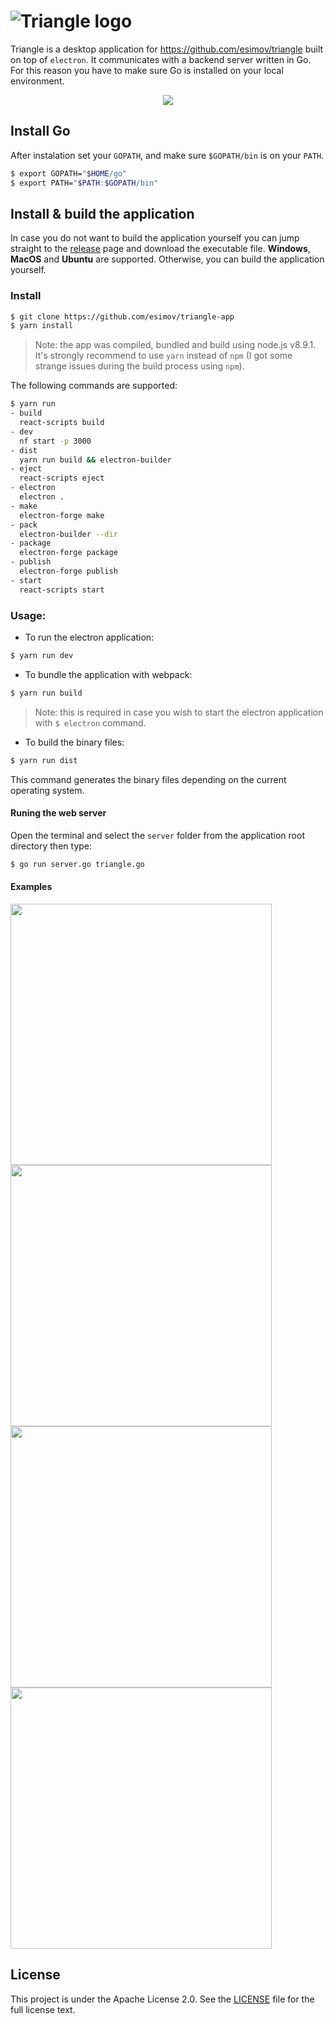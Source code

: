 # ![Triangle logo](https://user-images.githubusercontent.com/883386/32769128-4d9625c6-c923-11e7-9a96-030f2f0efff3.png)

Triangle is a desktop application for https://github.com/esimov/triangle built on top of `electron`. It communicates with a backend server written in Go. For this reason you have to make sure Go is installed on your local environment.

<p align="center">
<img src="https://user-images.githubusercontent.com/883386/34100521-59d39458-e3eb-11e7-8ee5-21b1da7784da.gif"/>
</p>

## Install Go

After instalation set your `GOPATH`, and make sure `$GOPATH/bin` is on your `PATH`.

```bash
$ export GOPATH="$HOME/go"
$ export PATH="$PATH:$GOPATH/bin"
```

## Install & build the application
In case you do not want to build the application yourself you can jump straight to the [release](https://github.com/esimov/triangle-app/releases) page and download the executable file. **Windows**, **MacOS** and **Ubuntu** are supported. Otherwise, you can build the application yourself. 

### Install

```bash
$ git clone https://github.com/esimov/triangle-app
$ yarn install
```
> Note: the app was compiled, bundled and build using node.js v8.9.1. It's strongly recommend to use `yarn` instead of `npm` (I got some strange issues during the build process using `npm`).

The following commands are supported:

```bash
$ yarn run
- build
  react-scripts build
- dev
  nf start -p 3000
- dist
  yarn run build && electron-builder
- eject
  react-scripts eject
- electron
  electron .
- make
  electron-forge make
- pack
  electron-builder --dir
- package
  electron-forge package
- publish
  electron-forge publish
- start
  react-scripts start
```
### Usage:
* To run the electron application:
```bash
$ yarn run dev
```
* To bundle the application with webpack:
```bash
$ yarn run build
```
> Note: this is required in case you wish to start the electron application with `$ electron` command.

* To build the binary files:
```bash
$ yarn run dist
```
This command generates the binary files depending on the current operating system.

#### Runing the web server
Open the terminal and select the `server` folder from the application root directory then type:

```bash
$ go run server.go triangle.go
```

#### Examples

<a href="https://github.com/esimov/triangle/blob/master/output/sample_3.png"><img src="https://github.com/esimov/triangle/blob/master/output/sample_3.png" width=418/></a>
<a href="https://github.com/esimov/triangle/blob/master/output/sample_4.png"><img src="https://github.com/esimov/triangle/blob/master/output/sample_4.png" width=418/></a>
<a href="https://github.com/esimov/triangle/blob/master/output/sample_5.png"><img src="https://github.com/esimov/triangle/blob/master/output/sample_5.png" width=418/></a>
<a href="https://github.com/esimov/triangle/blob/master/output/sample_6.png"><img src="https://github.com/esimov/triangle/blob/master/output/sample_6.png" width=418/></a>

## License

This project is under the Apache License 2.0. See the [LICENSE](https://github.com/esimov/triangle-app/blob/master/LICENSE) file for the full license text. 
